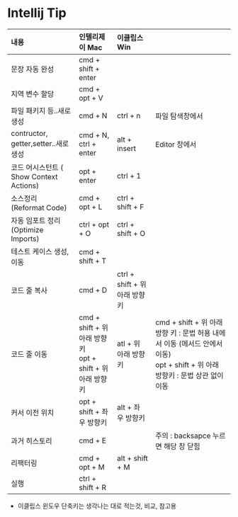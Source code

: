 

# Intellij Tip

|내용|인텔리제이 Mac| 이클립스 Win ||
| :--- | :--- | :--- | ---- |
|문장 자동 완성|cmd + shift + enter|||
|지역 변수 할당|cmd + opt + V| ||
|파일 패키지 등..새로 생성|cmd + N|ctrl + n|파일 탐색창에서|
|contructor, getter,setter..새로 생성|cmd + N, ctrl + enter|alt + insert|Editor 창에서|
|코드 어시스턴트 ( Show Context Actions)|opt + enter|ctrl + 1||
|소스정리 (Reformat Code)|cmd + opt + L|ctrl + shift + F||
|자동 임포트 정리(Optimize Imports)|ctrl + opt + O|ctrl + shift + O||
|테스트 케이스 생성,이동|cmd + shift + T|||
|코드 줄 복사 |cmd + D|ctrl + shift + 위 아래 방향키||
|코드 줄 이동 |cmd + shift + 위 아래 방향 키<br />opt + shift + 위 아래 방향키| atl + 위 아래 방향키|cmd + shift + 위 아래 방향 키 : 문법 허용 내에서 이동 (메서드 안에서 이동)<br />opt + shift + 위 아래 방향키 : 문법 상관 없이 이동|
|커서 이전 위치 |opt + shift + 좌 우 방향키| alt + 좌 우 방향키 ||
|과거 히스토리 |cmd + E| |주의 : backsapce 누르면 해당 창 닫힘|
|리팩터링 |cmd + opt + M| alt + shift + M ||
|실행 |ctrl + shift + R|  ||

* 이클립스 윈도우 단축키는 생각나는 대로 적는것, 비교, 참고용





